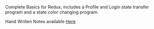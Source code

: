 Complete Basics for Redux, includes a Profile and Login state transfer program and a state color changing program. 

Hand Wriiten Notes available <a href="https://www.linkedin.com/posts/anirudh-kadian_redux-notes-activity-6970313193764106240-oiK5?utm_source=share&utm_medium=member_desktop">Here</a>
